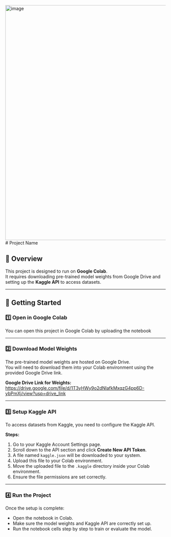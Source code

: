<img width="1051" height="738" alt="image" src="https://github.com/user-attachments/assets/318baafe-fc3d-4d7e-93ad-c184df1f0123" /># Project Name  

## 📌 Overview  
This project is designed to run on **Google Colab**.  
It requires downloading pre-trained model weights from Google Drive and setting up the **Kaggle API** to access datasets.  

---

## 🚀 Getting Started  

### 1️⃣ Open in Google Colab  
You can open this project in Google Colab by uploading the notebook   

---

### 2️⃣ Download Model Weights  
The pre-trained model weights are hosted on Google Drive.  
You will need to download them into your Colab environment using the provided Google Drive link.  

**Google Drive Link for Weights:** https://drive.google.com/file/d/1T3yHWy9o2dNlafkMxqzG4pp6D-ybPmXj/view?usp=drive_link 

---

### 3️⃣ Setup Kaggle API  
To access datasets from Kaggle, you need to configure the Kaggle API.  

**Steps:**  
1. Go to your Kaggle Account Settings page.  
2. Scroll down to the API section and click **Create New API Token**.  
3. A file named `kaggle.json` will be downloaded to your system.  
4. Upload this file to your Colab environment.  
5. Move the uploaded file to the `.kaggle` directory inside your Colab environment.  
6. Ensure the file permissions are set correctly.  

---

### 4️⃣ Run the Project  
Once the setup is complete:  
- Open the notebook in Colab.  
- Make sure the model weights and Kaggle API are correctly set up.  
- Run the notebook cells step by step to train or evaluate the model.  

